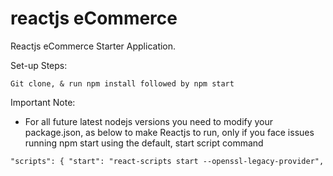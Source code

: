 # reactjs eCommerce
Reactjs eCommerce Starter Application.

Set-up Steps:

`
Git clone, & run npm install followed by npm start
`

Important Note:
- For all future latest nodejs versions you need to modify your package.json, as below to make Reactjs to run, only if you face issues running npm start using the default, start script command
  

 `
 "scripts": {
    "start": "react-scripts start --openssl-legacy-provider",
    `
